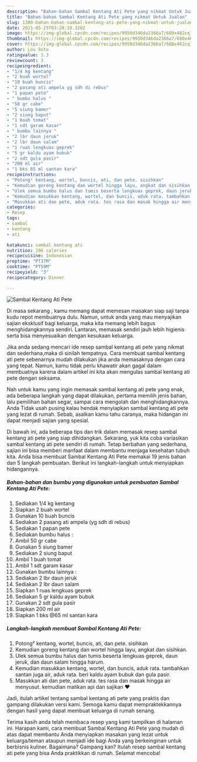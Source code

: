 ```yaml
---
description: "Bahan-bahan Sambal Kentang Ati Pete yang nikmat Untuk Jualan"
title: "Bahan-bahan Sambal Kentang Ati Pete yang nikmat Untuk Jualan"
slug: 1300-bahan-bahan-sambal-kentang-ati-pete-yang-nikmat-untuk-jualan
date: 2021-05-25T03:28:19.328Z
image: https://img-global.cpcdn.com/recipes/9950d346da2366a7/680x482cq70/sambal-kentang-ati-pete-foto-resep-utama.jpg
thumbnail: https://img-global.cpcdn.com/recipes/9950d346da2366a7/680x482cq70/sambal-kentang-ati-pete-foto-resep-utama.jpg
cover: https://img-global.cpcdn.com/recipes/9950d346da2366a7/680x482cq70/sambal-kentang-ati-pete-foto-resep-utama.jpg
author: Lou Soto
ratingvalue: 3.3
reviewcount: 3
recipeingredient:
- "1/4 kg kentang"
- "2 buah wortel"
- "10 buah buncis"
- "2 pasang ati ampela yg sdh di rebus"
- "1 papan pete"
- " bumbu halus "
- "50 gr cabe"
- "5 siung bamer"
- "2 siung baput"
- "1 buah tomat"
- "1 sdt garam kasar"
- " bumbu lainnya "
- "2 lbr daun jeruk"
- "2 lbr daun salam"
- "1 ruas lengkuas geprek"
- "5 gr kaldu ayam bubuk"
- "2 sdt gula pasir"
- "200 ml air"
- "1 bks 65 ml santan kara"
recipeinstructions:
- "Potong² kentang, wortel, buncis, ati, dan pete. sisihkan"
- "Kemudian goreng kentang dan wortel hingga layu, angkat dan sisihkan."
- "Ulek semua bumbu halus dan tumis beserta lengkuas geprek, daun jeruk, dan daun salam hingga harum."
- "Kemudian masukkan kentang, wortel, dan buncis, aduk rata. tambahkan santan juga air, aduk rata. beri kaldu ayam bubuk dan gula pasir."
- "Masukkan ati dan pete, aduk rata. tes rasa dan masak hingga air menyusut. kemudian matikan api dan sajikan ♥️"
categories:
- Resep
tags:
- sambal
- kentang
- ati

katakunci: sambal kentang ati 
nutrition: 296 calories
recipecuisine: Indonesian
preptime: "PT37M"
cooktime: "PT59M"
recipeyield: "3"
recipecategory: Dinner

---
```



![Sambal Kentang Ati Pete](https://img-global.cpcdn.com/recipes/9950d346da2366a7/680x482cq70/sambal-kentang-ati-pete-foto-resep-utama.jpg)

Di masa  sekarang , kamu memang dapat memesan masakan siap saji tanpa kudu repot membuatnya dulu. Namun, untuk anda yang mau menyajikan sajian eksklusif bagi keluarga, maka kita memang lebih bagus menghidangkannya sendiri. Lantaran, memasak sendiri jauh lebih higienis serta bisa menyesuaikan dengan kesukaan keluarga.

Jika anda sedang mencari ide resep sambal kentang ati pete yang nikmat dan sederhana,maka di sinilah tempatnya. Cara membuat sambal kentang ati pete  sebenarnya mudah dilakukan jika anda memasaknya dengan cara yang tepat. Namun, kamu tidak perlu khawatir akan gagal dalam membuatnya 
karena dalam artikel ini kita akan mengulas sambal kentang ati pete dengan seksama.  



Nah untuk kamu yang ingin memasak sambal kentang ati pete yang enak, ada beberapa langkah yang dapat dilakukan, pertama memilih jenis bahan, lalu pemilihan bahan segar, sampai cara mengolah dan menghidangkannya. Anda Tidak usah pusing kalau hendak menyiapkan sambal kentang ati pete yang lezat di rumah. Sebab, asalkan kamu  tahu caranya, maka hidangan ini dapat menjadi sajian yang spesial.

Di bawah ini, ada beberapa tips dan trik dalam memasak resep sambal kentang ati pete yang siap dihidangkan. Sekarang, yuk kita coba variasikan sambal kentang ati pete sendiri di rumah. Tetap berbahan yang sederhana, sajian ini bisa memberi manfaat dalam membantu menjaga kesehatan tubuh kita. Anda bisa membuat Sambal Kentang Ati Pete memakai 19 jenis bahan dan 5 langkah pembuatan. Berikut ini langkah-langkah untuk menyiapkan hidangannya.

<!--inarticleads1-->

##### Bahan-bahan dan bumbu yang digunakan untuk pembuatan Sambal Kentang Ati Pete:

1. Sediakan 1/4 kg kentang
1. Siapkan 2 buah wortel
1. Gunakan 10 buah buncis
1. Sediakan 2 pasang ati ampela (yg sdh di rebus)
1. Sediakan 1 papan pete
1. Sediakan  bumbu halus :
1. Ambil 50 gr cabe
1. Gunakan 5 siung bamer
1. Sediakan 2 siung baput
1. Ambil 1 buah tomat
1. Ambil 1 sdt garam kasar
1. Gunakan  bumbu lainnya :
1. Sediakan 2 lbr daun jeruk
1. Sediakan 2 lbr daun salam
1. Siapkan 1 ruas lengkuas geprek
1. Sediakan 5 gr kaldu ayam bubuk
1. Gunakan 2 sdt gula pasir
1. Siapkan 200 ml air
1. Siapkan 1 bks @65 ml santan kara




<!--inarticleads2-->

##### Langkah-langkah membuat Sambal Kentang Ati Pete:

1. Potong² kentang, wortel, buncis, ati, dan pete. sisihkan
1. Kemudian goreng kentang dan wortel hingga layu, angkat dan sisihkan.
1. Ulek semua bumbu halus dan tumis beserta lengkuas geprek, daun jeruk, dan daun salam hingga harum.
1. Kemudian masukkan kentang, wortel, dan buncis, aduk rata. tambahkan santan juga air, aduk rata. beri kaldu ayam bubuk dan gula pasir.
1. Masukkan ati dan pete, aduk rata. tes rasa dan masak hingga air menyusut. kemudian matikan api dan sajikan ♥️




Jadi, itulah artikel tentang  sambal kentang ati pete  yang praktis dan gampang dilakukan versi kami. Semoga kamu dapat mempraktekkannya dengan hasil yang dapat membuat keluarga di rumah senang. 

Terima kasih anda telah membaca resep yang kami tampilkan di halaman ini. Harapan kami, cara membuat  Sambal Kentang Ati Pete yang mudah di atas dapat membantu Anda menyiapkan masakan yang lezat untuk keluarga/teman ataupun menjadi ide bagi Anda yang berkeinginan untuk berbisnis kuliner. Bagaimana? Gampang kan? Itulah resep sambal kentang ati pete yang bisa Anda praktikkan di rumah. Selamat mencoba!


